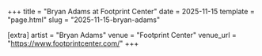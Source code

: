 +++
title = "Bryan Adams at Footprint Center"
date = 2025-11-15
template = "page.html"
slug = "2025-11-15-bryan-adams"

[extra]
artist = "Bryan Adams"
venue = "Footprint Center"
venue_url = "https://www.footprintcenter.com/"
+++
